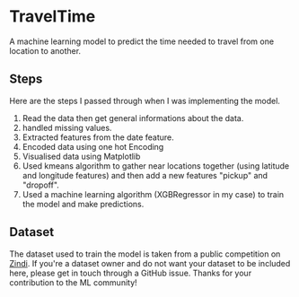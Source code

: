# TravelTime
A machine learning model to predict the time needed to travel from one location to another.

## Steps
Here are the steps I passed through when I was implementing the model.
1.  Read the data then get general informations about the data.
2.  handled missing values.
3.  Extracted features from the date feature.
4.  Encoded data using one hot Encoding
5.  Visualised data using Matplotlib
6.  Used kmeans algorithm to gather near locations together (using latitude and longitude features) and then add a new features "pickup" and "dropoff".
7.  Used a machine learning algorithm (XGBRegressor in my case) to train the model and make predictions.


## Dataset
The dataset used to train the model is taken from a public competition on [Zindi](https://zindi.africa/).
If you're a dataset owner and do not want your dataset to be included here, please get in touch through a GitHub issue. Thanks for your contribution to the ML community!
